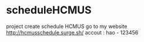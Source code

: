 # scheduleHCMUS
project create schedule HCMUS
go to my website http://hcmusschedule.surge.sh/
accout : hao - 123456

